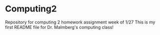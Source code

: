 # Computing2
Repository for computing 2 homework assignment week of 1/27
This is my first README file for Dr. Malmberg's computing class!
